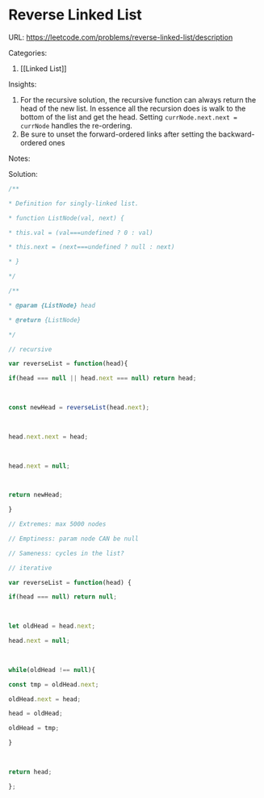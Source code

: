 # Reverse Linked List

URL: https://leetcode.com/problems/reverse-linked-list/description

Categories:
1. [[Linked List]]

Insights:
1. For the recursive solution, the recursive function can always return the head of the new list.  In essence all the recursion does is walk to the bottom of the list and get the head.  Setting `currNode.next.next = currNode` handles the re-ordering.
2. Be sure to unset the forward-ordered links after setting the backward-ordered ones

Notes:

Solution:
```javascript
/**

* Definition for singly-linked list.

* function ListNode(val, next) {

* this.val = (val===undefined ? 0 : val)

* this.next = (next===undefined ? null : next)

* }

*/

/**

* @param {ListNode} head

* @return {ListNode}

*/

// recursive

var reverseList = function(head){

if(head === null || head.next === null) return head;

  

const newHead = reverseList(head.next);

  

head.next.next = head;

  

head.next = null;

  

return newHead;

}

// Extremes: max 5000 nodes

// Emptiness: param node CAN be null

// Sameness: cycles in the list?

// iterative

var reverseList = function(head) {

if(head === null) return null;

  

let oldHead = head.next;

head.next = null;

  

while(oldHead !== null){

const tmp = oldHead.next;

oldHead.next = head;

head = oldHead;

oldHead = tmp;

}

  

return head;

};
```